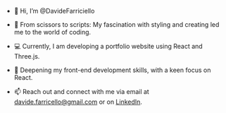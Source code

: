 - 👋 Hi, I’m @DavideFarriciello

- 🔀 From scissors to scripts: My fascination with styling and creating led me to the world of coding.

- 💻 Currently, I am developing a portfolio website using React and Three.js.

- 🌱 Deepening my front-end development skills, with a keen focus on React.

- 📫 Reach out and connect with me via email at davide.farricello@gmail.com or on [LinkedIn](https://www.linkedin.com/in/davide-farriciello).
